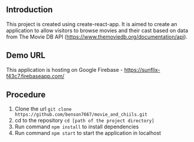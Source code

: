 ## Introduction

This project is created using create-react-app. It is aimed to create an application to allow visitors to browse movies and their cast based on data from The Movie DB API (https://www.themoviedb.org/documentation/api).


## Demo URL

This application is hosting on Google Firebase - https://sunflix-f43c7.firebaseapp.com/

## Procedure

1. Clone the url `git clone https://github.com/benson7667/movie_and_chiils.git`
2. cd to the repository `cd [path of the project directory]`
3. Run command `npm install` to install dependencies
4. Run command `npm start` to start the application in localhost
